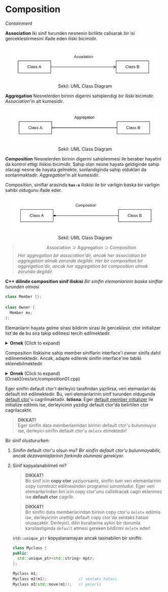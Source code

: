 # Composition
*Containment*

<!-- Ders 18 1:09:55 -->

**Association**
Iki sinif turunden nesnenin birlikte calisarak bir isi gerceklestirmesini ifade eden iliski bicimidir.
<p align="center">
<img src="res/img/association.png" width="480px"/><br/>
Sekil: UML Class Diagram
</p>

**Aggregation**
Nesnelerden birinin digerini sahiplendigi bir iliski bicimidir. *Association*'in alt kumesidir. 
<p align="center">
<img src="res/img/aggregation.png" width="480px"/><br/>
Sekil: UML Class Diagram
</p>

**Composition**
Nesnelerden birinin digerini sahiplenmesi ile beraber hayatini da kontrol ettigi iliskisi bicimidir. Sahip olan nesne hayata geldiginde sahip olacagi nesne de hayata gelmekte, sonlandiginda sahip olduklari da sonlanmaktadir. *Aggregation*'in alt kumesidir.

Composition, siniflar arasinda **`has-a`** iliskisi ile bir varligin baska bir varligin sahibi oldugunu ifade eder.

<p align="center">
<img src="res/img/composition.png" width="480px"/><br/>
Sekil: UML Class Diagram
</p>

> 
> $$
> \text{Association} \supset \text{Aggregation} \supset \text{Composition}
> $$
> *Her aggregation bir association'dir, ancak her association bir aggregation olmak zorunda degildir. Her bir composition bir aggregation'dir, ancak her aggregation bir composition olmak zorunda degildir.*

**C++ dilinde composition sinif iliskisi**
*Bir sinifin elemanlarinin baska siniflar turunden olmasi*

  ```C++
  class Member {};
  
  class Owner { 
    Member mx;
  };
  ```
  
Elemanlarin hayata gelme sirasi bildirim sirasi ile gerceklesir. ctor initializer list'de de bu sira takip edilmesi tercih edilmektedir.
  
<details>
<summary><b>Ornek</b> (Click to expand)</summary>

```C++
class Person { 
public:
    Person(const char* p) : m_name{p}, m_grades{}
    {
    }
    
private:
  std::string m_name;
  std::vector<int> m_grades;
};
```
</details>
<!--  -->

Composition iliskisine sahip member siniflarin interface'i owner sinifa dahil edilmemektedir. Ancak, adapte edilerek sinifin interface'ine tabiki eklenebilmektedir.
<details>
<summary><b>Ornek</b> (Click to expand)</summary>

```C++
class Member {
public:
  void foo();
  void bar();
};

class Owner {
public:
  void foo() {
    mx.foo();
  }
  
private:
  Member mx;
};
```

</details>
<!--  -->
[Ornek](res/src/composition01.cpp)

Eger sinifin default ctor'i derleyici tarafindan yazilirsa, veri elemanlari da default init edilmektedir. Bu, veri elemanlarinin sinif turunden oldugunda [default ctor](210_ctors_dtor.md#default-constructor)'u cagrilmaktadir.
**Istisna**: Eger [default member initializer](210_ctors_dtor.md#default-member-initializer) ile initialize edilmis ise, derleyicinin yazdigi default ctor'da belirtilen ctor cagrilacaktir.

> **DIKKAT!**    
> Eger sinifin data memberlarindan birinin default ctor'u bulunmuyor ise, derleyici sinifin default ctor'u `delete` etmektedir!


Bir sinif olustururken:
1. Sinifin default ctor'u olsun mu?
   *Bir sinifin default ctor'u bulunmayabilir, ancak dezavantajlarinin farkinda olunmasi gerekiyor.*
2. Sinif kopyalanabilmeli mi?
   > **DIKKAT!**  
   > Bir sinif icin **copy ctor** yaziyorsaniz, sinifin tum veri elemanlarinin copy construct edilmesinden programci sorumludur. Eger veri elemanlarindan biri icin copy ctor'unu calistiracak cagri eklenmez ise **default ctor** cagrilir. 
   
   > **DIKKAT!**  
   > Bir sinifin data memberlarindan birinin copy ctor'u `delete` edilmis ise, derleyicinin urettigi default copy ctor'da sentaks hatasi olusacaktir. Derleyici, dilin kurallarina aykiri bir durumla karsilastiginda `default` etmesi gereken bildirimi `delete` eder!
   
   `std::unique_ptr` kopyalanamayan ancak tasinabilen bir siniftir.
   
   ```C++
   class Myclass {
   public:
     std::unique_ptr<std::string> mptr;
   };
   ```
   ```C++
   Myclass m1;
   Myclass m2(m1);              // sentaks hatasi
   Myclass m3(std::move(m1));   // gecerli
   ```
